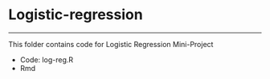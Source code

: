 # Logistic-regression
-------

This folder contains code for Logistic Regression Mini-Project
* Code: log-reg.R
* Rmd
